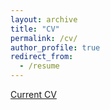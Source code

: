 ```yaml
---
layout: archive
title: "CV"
permalink: /cv/
author_profile: true
redirect_from:
  - /resume
---
```


[Current CV](https://drewprinster.github.io/files/DREW_PRINSTER_CV_Nov2024.pdf)
